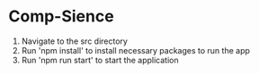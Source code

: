 # Comp-Sience

1) Navigate to the src directory
2) Run 'npm install' to install necessary packages to run the app
3) Run 'npm run start' to start the application
